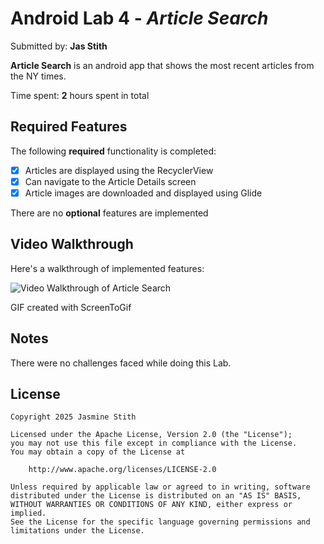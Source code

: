 # Android Lab 4 - *Article Search*

Submitted by: **Jas Stith**

**Article Search** is an android app that shows the most recent articles from the NY times.

Time spent: **2** hours spent in total

## Required Features

The following **required** functionality is completed:

* [X] Articles are displayed using the RecyclerView
* [X] Can navigate to the Article Details screen
* [X] Article images are downloaded and displayed using Glide

There are no **optional** features are implemented
## Video Walkthrough

Here's a walkthrough of implemented features:

<img src='https://i.imgur.com/vSmjBgU.gif' title='Article Search' width='' alt='Video Walkthrough of Article Search' />

GIF created with ScreenToGif

## Notes

There were no challenges faced while doing this Lab.

## License

    Copyright 2025 Jasmine Stith

    Licensed under the Apache License, Version 2.0 (the "License");
    you may not use this file except in compliance with the License.
    You may obtain a copy of the License at

        http://www.apache.org/licenses/LICENSE-2.0

    Unless required by applicable law or agreed to in writing, software
    distributed under the License is distributed on an "AS IS" BASIS,
    WITHOUT WARRANTIES OR CONDITIONS OF ANY KIND, either express or implied.
    See the License for the specific language governing permissions and
    limitations under the License.
